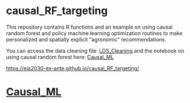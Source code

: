# causal_RF_targeting
This repository contains R functions and an example on using causal random forest and policy machine learning optimization routines to make personalized and spatially explicit "agronomic" recommendations. 

You can access the data cleaning file: <a href="https://htmlpreview.github.io/?https://github.com/EiA2030-ex-ante/causal_RF_targeting/blob/main/LDS_cleaning_wheat_public.html" target="_blank"> LDS_Cleaning</a> and the notebook on using causal random forest here: <a href="https://eia2030-ex-ante.github.io/causal_RF_targeting/" target="_blank"> Causal_ML</a>

https://eia2030-ex-ante.github.io/causal_RF_targeting/
# <a href="https://htmlpreview.github.io/?https://github.com/EiA2030-ex-ante/causal_RF_targeting/blob/main/Causal_RF_policy_learning_wheat_sowing_public.html" target="_blank"> Causal_ML</a>
